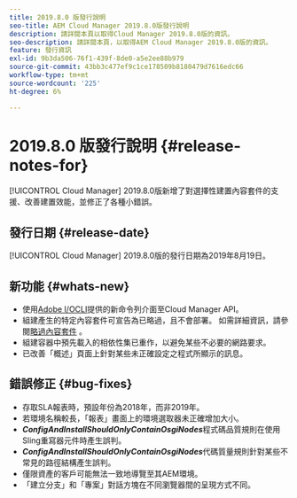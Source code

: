 ```yaml
---
title: 2019.8.0 版發行說明
seo-title: AEM Cloud Manager 2019.8.0版發行說明
description: 請詳閱本頁以取得Cloud Manager 2019.8.0版的資訊。
seo-description: 請詳閱本頁，以取得AEM Cloud Manager 2019.8.0版的資訊。
feature: 發行資訊
exl-id: 9b3da506-76f1-439f-8de0-a5e2ee88b979
source-git-commit: 43bb3c477ef9c1ce178509b8180479d7616edc66
workflow-type: tm+mt
source-wordcount: '225'
ht-degree: 6%

---
```


# 2019.8.0 版發行說明 {#release-notes-for}

[!UICONTROL Cloud Manager] 2019.8.0版新增了對選擇性建置內容套件的支援、改善建置效能，並修正了各種小錯誤。

## 發行日期 {#release-date}

[!UICONTROL Cloud Manager] 2019.8.0版的發行日期為2019年8月19日。

## 新功能 {#whats-new}

* 使用[Adobe I/OCLI](https://github.com/adobe/aio-cli-plugin-cloudmanager)提供的新命令列介面至Cloud Manager API。
* 組建產生的特定內容套件可宣告為已略過，且不會部署。 如需詳細資訊，請參閱[略過內容套件](/help/using/setting-up-project.md#skipping-content-packages) 。
* 組建容器中預先載入的相依性集已重作，以避免某些不必要的網路要求。
* 已改善「概述」頁面上針對某些未正確設定之程式所顯示的訊息。

## 錯誤修正 {#bug-fixes}

* 存取SLA報表時，預設年份為2018年，而非2019年。
* 若環境名稱較長，「報表」畫面上的環境選取器未正確增加大小。
* ***ConfigAndInstallShouldOnlyContainOsgiNodes***&#x200B;程式碼品質規則在使用Sling重寫器元件時產生誤判。
* ***ConfigAndInstallShouldOnlyContainOsgiNodes***&#x200B;代碼質量規則針對某些不常見的路徑結構產生誤判。
* 僅限資產的客戶可能無法一致地導覽至其AEM環境。
* 「建立分支」和「專案」對話方塊在不同瀏覽器間的呈現方式不同。
